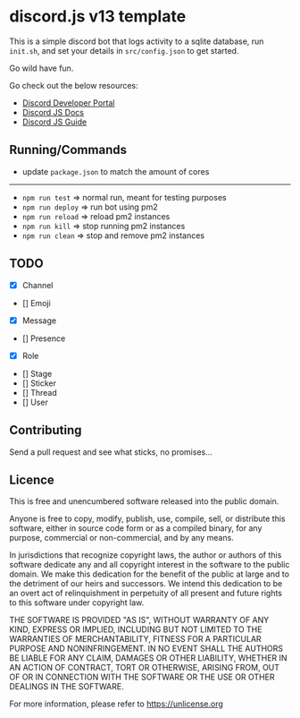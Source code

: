 # discord.js v13 template

This is a simple discord bot that logs activity to a sqlite database, run `init.sh`, and set your details in `src/config.json` to get started.

Go wild have fun.

Go check out the below resources:
- [Discord Developer Portal](https://discord.com/developers/applications)
- [Discord JS Docs](https://discord.js.org/#/docs/main/stable/general/welcome)
- [Discord JS Guide](https://discordjs.guide/)

## Running/Commands

- update `package.json` to match the amount of cores
---
- `npm run test` => normal run, meant for testing purposes
- `npm run deploy` => run bot using pm2
- `npm run reload` => reload pm2 instances
- `npm run kill` => stop running pm2 instances
- `npm run clean` => stop and remove pm2 instances

## TODO

- [x] Channel
- [] Emoji
- [x] Message
- [] Presence
- [x] Role
- [] Stage
- [] Sticker
- [] Thread
- [] User

## Contributing

Send a pull request and see what sticks, no promises...

## Licence

This is free and unencumbered software released into the public domain.

Anyone is free to copy, modify, publish, use, compile, sell, or distribute this software, either in source code form or as a compiled binary, for any purpose, commercial or non-commercial, and by any means.

In jurisdictions that recognize copyright laws, the author or authors of this software dedicate any and all copyright interest in the software to the public domain. We make this dedication for the benefit of the public at large and to the detriment of our heirs and successors. We intend this dedication to be an overt act of relinquishment in perpetuity of all present and future rights to this software under copyright law.

THE SOFTWARE IS PROVIDED "AS IS", WITHOUT WARRANTY OF ANY KIND, EXPRESS OR IMPLIED, INCLUDING BUT NOT LIMITED TO THE WARRANTIES OF MERCHANTABILITY, FITNESS FOR A PARTICULAR PURPOSE AND NONINFRINGEMENT. IN NO EVENT SHALL THE AUTHORS BE LIABLE FOR ANY CLAIM, DAMAGES OR OTHER LIABILITY, WHETHER IN AN ACTION OF CONTRACT, TORT OR OTHERWISE, ARISING FROM, OUT OF OR IN CONNECTION WITH THE SOFTWARE OR THE USE OR OTHER DEALINGS IN THE SOFTWARE.

For more information, please refer to <https://unlicense.org>